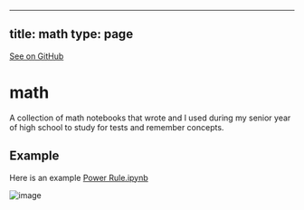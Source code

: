 
---
title: math
type: page
---

[See on GitHub](https://github.com/jakeroggenbuck/math/)

# math

A collection of math notebooks that wrote and I used during my senior year of high school to study for tests and remember concepts.

## Example
Here is an example [Power Rule.ipynb](https://github.com/JakeRoggenbuck/math/blob/main/Power%20Rule.ipynb)

![image](https://user-images.githubusercontent.com/35516367/185851639-e01fd0ac-1c17-4de2-8150-bff51f776ff5.png)

